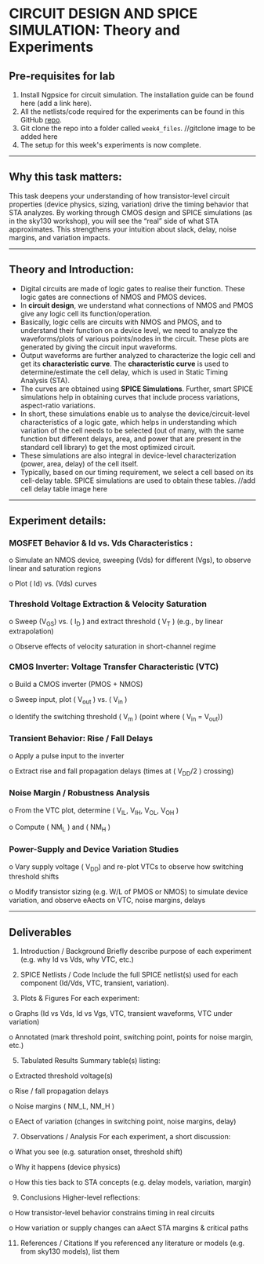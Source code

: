 # CIRCUIT DESIGN AND SPICE SIMULATION: Theory and Experiments

## Pre-requisites for lab

1. Install Ngpsice for circuit simulation. The installation guide can be found here (add a link here).
2. All the netlists/code required for the experiments can be found in this GitHub [repo](https://github.com/kunalg123/sky130CircuitDesignWorkshop/).
3. Git clone the repo into a folder called `week4_files`.
   //gitclone image to be added here
4. The setup for this week's experiments is now complete.
---

## Why this task matters:

This task deepens your understanding of how transistor-level circuit properties (device 
physics, sizing, variation) drive the timing behavior that STA analyzes. By working through 
CMOS design and SPICE simulations (as in the sky130 workshop), you will see the “real” 
side of what STA approximates. This strengthens your intuition about slack, delay, noise 
margins, and variation impacts.

---

## Theory and Introduction: 

- Digital circuits are made of logic gates to realise their function. These logic gates are connections of NMOS and PMOS devices.
- In **circuit design**, we understand what connections of NMOS and PMOS give any logic cell its function/operation.
- Basically, logic cells are circuits with NMOS and PMOS, and to understand their function on a device level, we need to analyze the waveforms/plots of various points/nodes in the circuit. These plots are generated by giving the circuit input waveforms.
- Output waveforms are further analyzed to characterize the logic cell and get its **characteristic curve**. The **characteristic curve** is used to determine/estimate the cell delay, which is used in Static Timing Analysis (STA).
- The curves are obtained using **SPICE Simulations**. Further, smart SPICE simulations help in obtaining curves that include process variations, aspect-ratio variations.
- In short, these simulations enable us to analyse the device/circuit-level characteristics of a logic gate, which helps in understanding which variation of the cell needs to be selected (out of many, with the same function but different delays, area, and power that are present in the standard cell library) to get the most optimized circuit.
- These simulations are also integral in device-level characterization (power, area, delay) of the cell itself.
- Typically, based on our timing requirement, we select a cell based on its cell-delay table. SPICE simulations are used to obtain these tables.
  //add cell delay table image here


---


## Experiment details:

### MOSFET Behavior & Id vs. Vds Characteristics :
   
  o Simulate an NMOS device, sweeping (Vds) for different (Vgs), to observe 
linear and saturation regions 

  o Plot ( Id) vs. (Vds) curves
   
### Threshold Voltage Extraction & Velocity Saturation
   
  o Sweep (V<sub>GS</sub>) vs. ( I<sub>D</sub> ) and extract threshold ( V<sub>T</sub> ) (e.g., by linear extrapolation) 
  
  o Observe effects of velocity saturation in short-channel regime 
  
### CMOS Inverter: Voltage Transfer Characteristic (VTC)
   
  o Build a CMOS inverter (PMOS + NMOS) 
  
  o Sweep input, plot ( V<sub>out</sub> ) vs. ( V<sub>in</sub> ) 
  
  o Identify the switching threshold ( V<sub>m</sub> ) (point where ( V<sub>in</sub> = V<sub>out</sub>)) 
  
### Transient Behavior: Rise / Fall Delays
   
  o Apply a pulse input to the inverter 
  
  o Extract rise and fall propagation delays (times at ( V<sub>DD</sub>/2 ) crossing) 
  
### Noise Margin / Robustness Analysis
    
  o From the VTC plot, determine ( V<sub>IL</sub>, V<sub>IH</sub>, V<sub>OL</sub>, V<sub>OH</sub> ) 
  
  o Compute ( NM<sub>L</sub> ) and ( NM<sub>H</sub>  ) 
  
### Power-Supply and Device Variation Studies
    
  o Vary supply voltage ( V<sub>DD</sub>) and re-plot VTCs to observe how switching 
  threshold shifts 
  
  o Modify transistor sizing (e.g. W/L of PMOS or NMOS) to simulate device 
  variation, and observe eAects on VTC, noise margins, delays

---

## Deliverables

1. Introduction / Background 
  Briefly describe purpose of each experiment (e.g. why Id vs Vds, why VTC, etc.)

2. SPICE Netlists / Code 
  Include the full SPICE netlist(s) used for each component (Id/Vds, VTC, transient, 
  variation). 

3. Plots & Figures 
  For each experiment:

  o Graphs (Id vs Vds, Id vs Vgs, VTC, transient waveforms, VTC under variation)

  o Annotated (mark threshold point, switching point, points for noise margin, 
  etc.)

5. Tabulated Results 
  Summary table(s) listing:

  o Extracted threshold voltage(s) 
  
  o Rise / fall propagation delays 
  
  o Noise margins ( NM_L, NM_H ) 
  
  o EAect of variation (changes in switching point, noise margins, delay)

7. Observations / Analysis 
  For each experiment, a short discussion:

  o What you see (e.g. saturation onset, threshold shift) 
  
  o Why it happens (device physics) 
  
  o How this ties back to STA concepts (e.g. delay models, variation, margin)

9. Conclusions 
  Higher-level reflections:

  o How transistor-level behavior constrains timing in real circuits 
  
  o How variation or supply changes can aAect STA margins & critical paths

11. References / Citations 
  If you referenced any literature or models (e.g. from sky130 models), list them
